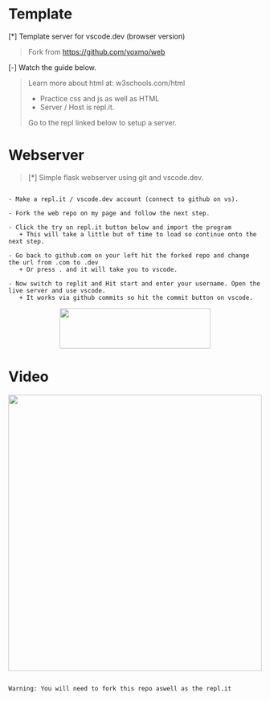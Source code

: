 # Template

[*] Template server for vscode.dev (browser version)
 > Fork from https://github.com/yoxmo/web
 > 
[-] Watch the guide below.


> Learn more about html at: w3schools.com/html
> - Practice css and js as well as HTML
> - Server / Host is repl.it.
> 
> Go to the repl linked below to setup a server.


# Webserver

> [*] Simple flask webserver using git and vscode.dev. 

``` Instructions: 

- Make a repl.it / vscode.dev account (connect to github on vs).

- Fork the web repo on my page and follow the next step.

- Click the try on repl.it button below and import the program 
   + This will take a little but of time to load so continue onto the next step.
  
- Go back to github.com on your left hit the forked repo and change the url from .com to .dev
   + Or press . and it will take you to vscode.
   
- Now switch to replit and Hit start and enter your username. Open the live server and use vscode.
   + It works via github commits so hit the commit button on vscode.

```

<p align='center'>

  <a href="https://replit.com/github/yoxmo/LS">

  <img width='300' height='80' src="https://repl-badge.jajoosam.repl.co/try.png">

  <a>

<p>


# Video


<p align='center'>
<a href='https://youtu.be/sX7hQsg4V1g'>
<img width='100%' height='550' src='https://user-images.githubusercontent.com/94254616/200669822-dfb8eb44-4942-4a30-a596-a90341d8a7a0.gif' />
</a>
</p>



```

Warning: You will need to fork this repo aswell as the repl.it

```
